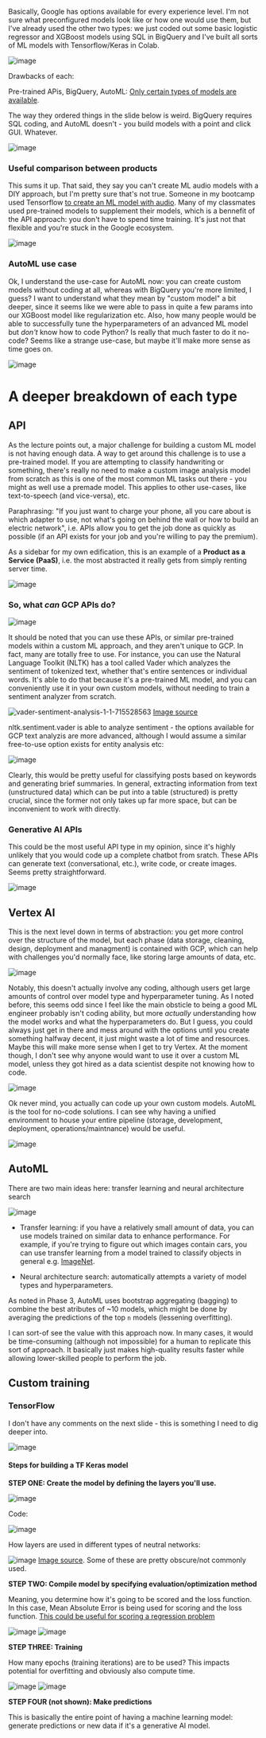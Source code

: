 Basically, Google has options available for every experience level. I'm not sure what preconfigured models look like or how one would use them, but I've already used the other two types: we just coded out some basic logistic regressor and XGBoost models using SQL in BigQuery and I've built all sorts of ML models with Tensorflow/Keras in Colab.

![image](https://github.com/user-attachments/assets/dfb9603c-50be-47d1-be5f-c66e2b94636a)

Drawbacks of each:

Pre-trained APis, BigQuery, AutoML: [Only certain types of models are available](https://cloud.google.com/bigquery/docs/bqml-introduction).

The way they ordered things in the slide below is weird. BigQuery requires SQL coding, and AutoML doesn't - you build models with a point and click GUI. Whatever.

![image](https://github.com/user-attachments/assets/0e6b6986-2cb4-4b6e-a9c0-a324ee0afe06)

### Useful comparison between products

This sums it up. That said, they say you can't create ML audio models with a DIY approach, but I'm pretty sure that's not true. Someone in my bootcamp used Tensorflow [to create an ML model with audio](https://github.com/benjmcpeek/Audio-Classification-Model-Major-Minor/blob/main/code/03_final_models.ipynb). Many of my classmates used pre-trained models to supplement their models, which is a bennefit of the API approach: you don't have to spend time training. It's just not that flexible and you're stuck in the Google ecosystem.

![image](https://github.com/user-attachments/assets/3e721d27-bc6c-4cb5-ad91-b843cb9998e9)

### AutoML use case

Ok, I understand the use-case for AutoML now: you can create custom models without coding at all, whereas with BigQuery you're more limited, I guess? I want to understand what they mean by "custom model" a bit deeper, since it seems like we were able to pass in quite a few params into our XGBoost model like regularization etc. Also, how many people would be able to successfully tune the hyperparameters of an advanced ML model but *don't* know how to code Python? Is really that much faster to do it no-code? Seems like a strange use-case, but maybe it'll make more sense as time goes on.

![image](https://github.com/user-attachments/assets/f951c3b4-484b-4e3a-b306-c7214bad0cac)


# A deeper breakdown of each type
## API

As the lecture points out, a major challenge for building a custom ML model is not having enough data. A way to get around this challenge is to use a pre-trained model. If you are attempting to classify handwriting or something, there's really no need to make a custom image analysis model from scratch as this is one of the most common ML tasks out there - you might as well use a premade model. This applies to other use-cases, like text-to-speech (and vice-versa), etc.

Paraphrasing: "If you just want to charge your phone, all you care about is which adapter to use, not what's going on behind the wall or how to build an electric network", i.e. APIs allow you to get the job done as quickly as possible (if an API exists for your job and you're willing to pay the premium). 

As a sidebar for my own edification, this is an example of a **Product as a Service (PaaS)**, i.e. the most abstracted it really gets from simply renting server time.

![image](https://github.com/user-attachments/assets/d4603e7a-0789-4b73-97e7-2be635af506b)

### So, what *can* GCP APIs do?

![image](https://github.com/user-attachments/assets/4328be5d-545e-437c-9af3-aed8c772ebd8)

It should be noted that you can use these APIs, or similar pre-trained models within a custom ML approach, and they aren't unique to GCP. In fact, many are totally free to use. For instance, you can use the Natural Language Toolkit (NLTK) has a tool called Vader which analyzes the sentiment of tokenized text, whether that's entire sentences or individual words. It's able to do that because it's a pre-trained ML model, and you can conveniently use it in your own custom models, without needing to train a sentiment analyzer from scratch. 

![vader-sentiment-analysis-1-1-715528563](https://github.com/user-attachments/assets/99ce8cd3-6850-48ae-8456-b18863ab4f36) [Image source](https://external-content.duckduckgo.com/iu/?u=https%3A%2F%2Falgotrading101.com%2Flearn%2Fwp-content%2Fuploads%2F2019%2F12%2Fvader-sentiment-analysis-1-1.png&f=1&nofb=1&ipt=3940ecb79be4267a3c642812fd506017b386583c7b8b429704a5bafba0cfd48d&ipo=images)

nltk.sentiment.vader is able to analyze sentiment - the options available for GCP text analyzis are more advanced, although I would assume a similar free-to-use option exists for entity analysis etc:

![image](https://github.com/user-attachments/assets/d516f44d-a42b-4e92-b874-7836ffda1610)

Clearly, this would be pretty useful for classifying posts based on keywords and generating brief summaries. In general, extracting information from text (unstructured data) which can be put into a table (structured) is pretty crucial, since the former not only takes up far more space, but can be inconvenient to work with directly.

### Generative AI APIs

This could be the most useful API type in my opinion, since it's highly unlikely that you would code up a complete chatbot from sratch. These APIs can generate text (conversational, etc.), write code, or create images. Seems pretty straightforward.

![image](https://github.com/user-attachments/assets/ab35686c-e2e8-428f-bc2e-a8e7c4a8a6a9)

## Vertex AI

This is the next level down in terms of abstraction: you get more control over the structure of the model, but each phase (data storage, cleaning, design, deployment and managment) is contained with GCP, which can help with challenges you'd normally face, like storing large amounts of data, etc.

![image](https://github.com/user-attachments/assets/1a0399e3-1723-4af3-ae62-1b41e93dd1ab)

Notably, this doesn't actually involve any coding, although users get large amounts of control over model type and hyperparameter tuning. As I noted before, this seems odd since I feel like the main obsticle to being a good ML engineer probably isn't coding ability, but more *actually* understanding how the model works and what the hyperparameters do. But I guess, you could always just get in there and mess around with the options until you create something halfway decent, it just might waste a lot of time and resources. Maybe this will make more sense when I get to try Vertex. At the moment though, I don't see why anyone would want to use it over a custom ML model, unless they got hired as a data scientist despite not knowing how to code.

![image](https://github.com/user-attachments/assets/974a4f6d-b6e9-4919-8f05-758683a6663a)

Ok never mind, you actually can code up your own custom models. AutoML is the tool for no-code solutions. I can see why having a unified environment to house your entire pipeline (storage, development, deployment, operations/maintnance) would be useful.

![image](https://github.com/user-attachments/assets/cb610310-89ff-4f97-bb9f-25e90ee82b10)

## AutoML

There are two main ideas here: transfer learning and neural architecture search

![image](https://github.com/user-attachments/assets/dd40f9dd-a195-4610-a437-fdc3eed4c986)

* Transfer learning: if you have a relatively small amount of data, you can use models trained on similar data to enhance performance. For example, if you're trying to figure out which images contain cars, you can use transfer learning from a model trained to classify objects in general e.g. [ImageNet](https://image-net.org/).

* Neural architecture search: automatically attempts a variety of model types and hyperparameters.

As noted in Phase 3, AutoML uses bootstrap aggregating (bagging) to combine the best atributes of ~10 models, which might be done by averaging the predictions of the top `n` models (lessening overfitting).

I can sort-of see the value with this approach now. In many cases, it would be time-consuming (although not impossible) for a human to replicate this sort of approach. It basically just makes high-quality results faster while allowing lower-skilled people to perform the job.

## Custom training

### TensorFlow

I don't have any comments on the next slide - this is something I need to dig deeper into. 

![image](https://github.com/user-attachments/assets/66b4a9ba-a226-4421-85a0-3af69688887a)


#### Steps for building a TF Keras model

**STEP ONE: Create the model by defining the layers you'll use.**

![image](https://github.com/user-attachments/assets/ff5dbef7-888a-4443-8dac-456566c7936b)

Code: 

![image](https://github.com/user-attachments/assets/fd5caa7a-780f-4aa2-b989-45f6e52d996d)

How layers are used in different types of neutral networks:

![image](https://github.com/user-attachments/assets/4b495911-216c-44b6-9310-440ff4c5a73b)
[Image source](https://miro.medium.com/v2/resize:fit:2000/1*cuTSPlTq0a_327iTPJyD-Q.png). Some of these are pretty obscure/not commonly used.


**STEP TWO: Compile model by specifying evaluation/optimization method**

Meaning, you determine how it's going to be scored and the loss function. In this case, Mean Absolute Error is being used for scoring and the loss function. [This could be useful for scoring a regression problem](https://towardsdatascience.com/understanding-the-3-most-common-loss-functions-for-machine-learning-regression-23e0ef3e14d3)

![image](https://github.com/user-attachments/assets/9571cf10-a5a8-4a28-bb6c-e3bbd30f74c1)
![image](https://github.com/user-attachments/assets/f07aff1b-19a2-41bf-a429-162c5126d5cd)


**STEP THREE: Training**

How many epochs (training iterations) are to be used? This impacts potential for overfitting and obviously also compute time.

![image](https://github.com/user-attachments/assets/c8ea8337-d758-4345-9f9d-4f79a5e114d0)
![image](https://github.com/user-attachments/assets/887ea5e6-ebb2-4e40-80f3-5b982dc45eef)


**STEP FOUR (not shown): Make predictions**

This is basically the entire point of having a machine learning model: generate predictions or new data if it's a generative AI model.

